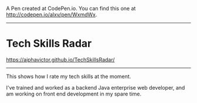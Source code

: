 A Pen created at CodePen.io. You can find this one at http://codepen.io/alxv/pen/WxmdWx.

---

# Tech Skills Radar

https://aiphavictor.github.io/TechSkillsRadar/

---

This shows how I rate my tech skills at the moment.

I've trained and worked as a backend Java enterprise web developer, and am working on front end development in my spare time.
